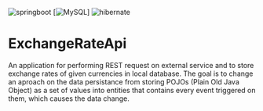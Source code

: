 ![springboot](https://img.shields.io/badge/Spring_Boot-6DB33F?style=for-the-badge&logo=spring-boot&logoColor=white) [![MySQL](https://img.shields.io/badge/MySQL-4479A1?logo=mysql&logoColor=fff)] ![hibernate](https://img.shields.io/badge/Hibernate-59666C?style=for-the-badge&logo=Hibernate&logoColor=white) 

# ExchangeRateApi
An application for performing REST request on external service and to store exchange rates of given currencies in local database. The goal is to change an aproach on the data persistance from storing POJOs (Plain Old Java Object) as a set of values into entities that contains every event triggered on them, which causes the data change. 
